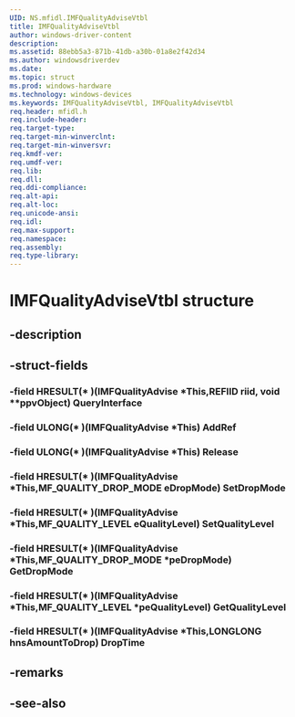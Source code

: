 ```yaml
---
UID: NS.mfidl.IMFQualityAdviseVtbl
title: IMFQualityAdviseVtbl
author: windows-driver-content
description: 
ms.assetid: 88ebb5a3-871b-41db-a30b-01a8e2f42d34
ms.author: windowsdriverdev
ms.date: 
ms.topic: struct
ms.prod: windows-hardware
ms.technology: windows-devices
ms.keywords: IMFQualityAdviseVtbl, IMFQualityAdviseVtbl
req.header: mfidl.h
req.include-header:
req.target-type:
req.target-min-winverclnt:
req.target-min-winversvr:
req.kmdf-ver:
req.umdf-ver:
req.lib:
req.dll:
req.ddi-compliance:
req.alt-api:
req.alt-loc:
req.unicode-ansi:
req.idl:
req.max-support:
req.namespace:
req.assembly:
req.type-library:
---
```


# IMFQualityAdviseVtbl structure

## -description



## -struct-fields

### -field HRESULT(* )(IMFQualityAdvise *This,REFIID riid, void **ppvObject) QueryInterface			
 	
### -field ULONG(* )(IMFQualityAdvise *This) AddRef			
 	
### -field ULONG(* )(IMFQualityAdvise *This) Release			
 	
### -field HRESULT(* )(IMFQualityAdvise *This,MF_QUALITY_DROP_MODE eDropMode) SetDropMode			
 	
### -field HRESULT(* )(IMFQualityAdvise *This,MF_QUALITY_LEVEL eQualityLevel) SetQualityLevel			
 	
### -field HRESULT(* )(IMFQualityAdvise *This,MF_QUALITY_DROP_MODE *peDropMode) GetDropMode			
 	
### -field HRESULT(* )(IMFQualityAdvise *This,MF_QUALITY_LEVEL *peQualityLevel) GetQualityLevel			
 	
### -field HRESULT(* )(IMFQualityAdvise *This,LONGLONG hnsAmountToDrop) DropTime			
 	
## -remarks

## -see-also